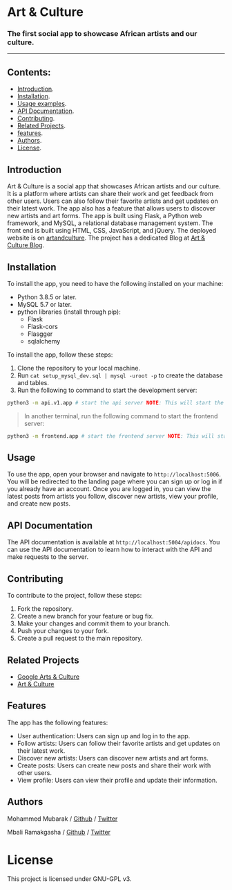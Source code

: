 # Art & Culture  

### The first social app to showcase African artists and our culture.  
<hr/>  

## Contents:  
  * [Introduction](#Introduction).
  * [Installation](#Installation).
  * [Usage examples](#Usage).
  * [API Documentation](#API-Documentation).
  * [Contributing](#Contributing).
  * [Related Projects](#Related-Projects).
  * [features](#Features).
  * [Authors](#Authors).
  * [License](#License).

## Introduction
Art & Culture is a social app that showcases African artists and our culture. It is a platform where artists can share their work and get feedback from other users. Users can also follow their favorite artists and get updates on their latest work. The app also has a feature that allows users to discover new artists and art forms. The app is built using Flask, a Python web framework, and MySQL, a relational database management system. The front end is built using HTML, CSS, JavaScript, and jQuery. The deployed website is on [artandculture](https://artandculture.ki2kid.tech/). The project has a dedicated Blog at [Art & Culture Blog](https://hackernoon.com/preview/EkaK6YMgA1XSJUW8RqGx).


## Installation
To install the app, you need to have the following installed on your machine:
- Python 3.8.5 or later.
- MySQL 5.7 or later.
- python libraries (install through pip):  
  - Flask
  - Flask-cors
  - Flasgger
  - sqlalchemy

To install the app, follow these steps:
1. Clone the repository to your local machine.
2. Run `cat setup_mysql_dev.sql | mysql -uroot -p` to create the database and tables.
3. Run the following to command to start the development server:
```bash
python3 -m api.v1.app # start the api server NOTE: This will start the api server on port 5004
```
> In another terminal, run the following command to start the frontend server:
```bash
python3 -m frontend.app # start the frontend server NOTE: This will start the frontend server on port 5006
```

## Usage
To use the app, open your browser and navigate to `http://localhost:5006`. You will be redirected to the landing page where you can sign up or log in if you already have an account. Once you are logged in, you can view the latest posts from artists you follow, discover new artists, view your profile, and create new posts.

## API Documentation
The API documentation is available at `http://localhost:5004/apidocs`. You can use the API documentation to learn how to interact with the API and make requests to the server.

## Contributing
To contribute to the project, follow these steps:
1. Fork the repository.
2. Create a new branch for your feature or bug fix.
3. Make your changes and commit them to your branch.
4. Push your changes to your fork.
5. Create a pull request to the main repository.

## Related Projects
- [Google Arts & Culture](https://artsandculture.google.com/)
- [Art & Culture](https://www.artandculture.com/)

## Features
The app has the following features:
- User authentication: Users can sign up and log in to the app.
- Follow artists: Users can follow their favorite artists and get updates on their latest work.
- Discover new artists: Users can discover new artists and art forms.
- Create posts: Users can create new posts and share their work with other users.
- View profile: Users can view their profile and update their information.

## Authors
Mohammed Mubarak / [Github](https://github.com/mmubarak0) / [Twitter](https://twitter.com/ki2kid)

Mbali Ramakgasha / [Github]() / [Twitter]()

# License
This project is licensed under GNU-GPL v3.
